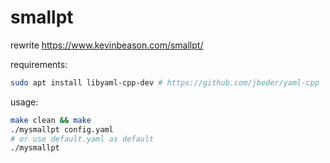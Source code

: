 # smallpt
rewrite https://www.kevinbeason.com/smallpt/

requirements:
```bash
sudo apt install libyaml-cpp-dev # https://github.com/jbeder/yaml-cpp
```

usage:
```bash
make clean && make
./mysmallpt config.yaml
# or use default.yaml as default
./mysmallpt
```
